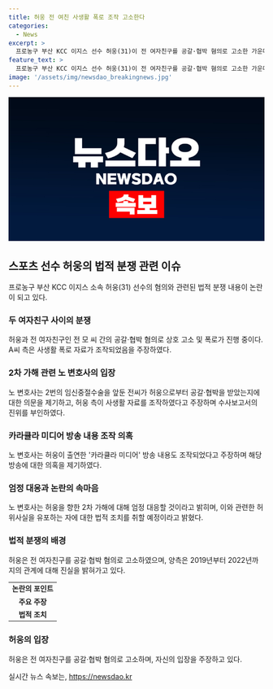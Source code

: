 ```yaml
---
title: 허웅 전 여친 사생활 폭로 조작 고소한다
categories:
  - News
excerpt: >
  프로농구 부산 KCC 이지스 선수 허웅(31)이 전 여자친구를 공갈·협박 혐의로 고소한 가운데, 양측의 폭로가 이어지고 있다. 허웅 측은 전씨의 사생활 폭로 자료가 조작되었다고 주장하며, 사건과 관련된 수사보고서와 유튜브 방송 내용의 조작을 지적했다. 이에 대해 전 여자친구 측은 2차 가해로 선을 넘었다고 주장하고, 허웅에 대해 고소할 예정이라고 밝혔다. 사건의 복잡성과 갈등을 야기시키는 쟁점들이 계속해서 논란이 되고 있다.
feature_text: >
  프로농구 부산 KCC 이지스 선수 허웅(31)이 전 여자친구를 공갈·협박 혐의로 고소한 가운데, 양측의 폭로가 이어지고 있다. 허웅 측은 전씨의 사생활 폭로 자료가 조작되었다고 주장하며, 사건과 관련된 수사보고서와 유튜브 방송 내용의 조작을 지적했다. 이에 대해 전 여자친구 측은 2차 가해로 선을 넘었다고 주장하고, 허웅에 대해 고소할 예정이라고 밝혔다. 사건의 복잡성과 갈등을 야기시키는 쟁점들이 계속해서 논란이 되고 있다.
image: '/assets/img/newsdao_breakingnews.jpg'
---
```


<p><img src="/assets/img/newsdao_breakingnews.jpg" alt="koreaapp 속보" /></p>

<h2 data-ke-size="size26">스포츠 선수 허웅의 법적 분쟁 관련 이슈</h2>

<p data-ke-size="size16">프로농구 부산 KCC 이지스 소속 허웅(31) 선수의 혐의와 관련된 법적 분쟁 내용이 논란이 되고 있다.</p>

<h3>두 여자친구 사이의 분쟁</h3>

<p data-ke-size="size16">허웅과 전 여자친구인 전 모 씨 간의 공갈·협박 혐의로 상호 고소 및 폭로가 진행 중이다. A씨 측은 사생활 폭로 자료가 조작되었음을 주장하였다.</p>

<h3>2차 가해 관련 노 변호사의 입장</h3>

<p data-ke-size="size16">노 변호사는 2번의 임신중절수술을 앞둔 전씨가 허웅으로부터 공갈·협박을 받았는지에 대한 의문을 제기하고, 허웅 측이 사생활 자료를 조작하였다고 주장하며 수사보고서의 진위를 부인하였다.</p>

<h3>카라큘라 미디어 방송 내용 조작 의혹</h3>

<p data-ke-size="size16">노 변호사는 허웅이 출연한 '카라큘라 미디어' 방송 내용도 조작되었다고 주장하며 해당 방송에 대한 의혹을 제기하였다.</p>

<h3>엄정 대응과 논란의 속마음</h3>

<p data-ke-size="size16">노 변호사는 허웅을 향한 2차 가해에 대해 엄정 대응할 것이라고 밝히며, 이와 관련한 허위사실을 유포하는 자에 대한 법적 조치를 취할 예정이라고 밝혔다.</p>

<h3>법적 분쟁의 배경</h3>

<p data-ke-size="size16">허웅은 전 여자친구를 공갈·협박 혐의로 고소하였으며, 양측은 2019년부터 2022년까지의 관계에 대해 진실을 밝혀가고 있다. </p>

<table>
    <tbody>
        <tr>
            <td style="text-align: center; height: 17px;"><b>논란의 포인트</b></td>
        </tr>
        <tr>
            <td style="text-align: center; height: 17px;"><b>주요 주장</b></td>
        </tr>
        <tr>
            <td style="text-align: center; height: 17px;"><b>법적 조치</b></td>
        </tr>
    </tbody>
</table>

<h3>허웅의 입장</h3>

<p data-ke-size="size16">허웅은 전 여자친구를 공갈·협박 혐의로 고소하며, 자신의 입장을 주장하고 있다.</p>
실시간 뉴스 속보는, <a href="https://newsdao.kr" rel="dofollow">https://newsdao.kr</a>


